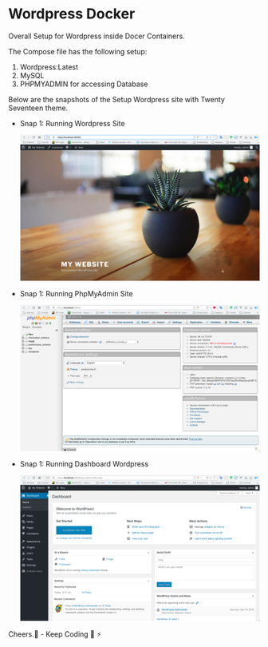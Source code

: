 # Wordpress Docker

Overall Setup for Wordpress inside Docer Containers.

The Compose file has the following setup:

1. Wordpress:Latest
2. MySQL
3. PHPMYADMIN for accessing Database

Below are the snapshots of the Setup Wordpress site with Twenty Seventeen theme.

- Snap 1: Running Wordpress Site

  <img src="./snap1.png" width="600">

- Snap 1: Running PhpMyAdmin Site

  <img src="./snap2.png" width="600">

- Snap 1: Running Dashboard Wordpress

  <img src="./snap3.png" width="600">

Cheers.🍺 - Keep Coding 🤟 ⚡ ️
